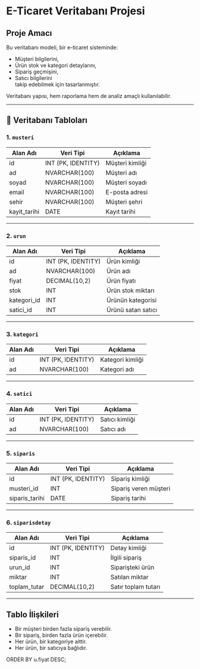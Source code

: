 #  E-Ticaret Veritabanı Projesi

## Proje Amacı

Bu veritabanı modeli, bir e-ticaret sisteminde:
- Müşteri bilgilerini,
- Ürün stok ve kategori detaylarını,
- Sipariş geçmişini,
- Satıcı bilgilerini  
takip edebilmek için tasarlanmıştır.

Veritabanı yapısı, hem raporlama hem de analiz amaçlı kullanılabilir.

---

## 🧩 Veritabanı Tabloları

### 1. `musteri`
| Alan Adı | Veri Tipi | Açıklama |
|-----------|------------|----------|
| id | INT (PK, IDENTITY) | Müşteri kimliği |
| ad | NVARCHAR(100) | Müşteri adı |
| soyad | NVARCHAR(100) | Müşteri soyadı |
| email | NVARCHAR(100) | E-posta adresi |
| sehir | NVARCHAR(100) | Müşteri şehri |
| kayit_tarihi | DATE | Kayıt tarihi |

---

### 2. `urun`
| Alan Adı | Veri Tipi | Açıklama |
|-----------|------------|----------|
| id | INT (PK, IDENTITY) | Ürün kimliği |
| ad | NVARCHAR(100) | Ürün adı |
| fiyat | DECIMAL(10,2) | Ürün fiyatı |
| stok | INT | Ürün stok miktarı |
| kategori_id | INT  | Ürünün kategorisi |
| satici_id | INT | Ürünü satan satıcı |

---

### 3. `kategori`
| Alan Adı | Veri Tipi | Açıklama |
|-----------|------------|----------|
| id | INT (PK, IDENTITY) | Kategori kimliği |
| ad | NVARCHAR(100) | Kategori adı |

---

### 4. `satici`
| Alan Adı | Veri Tipi | Açıklama |
|-----------|------------|----------|
| id | INT (PK, IDENTITY) | Satıcı kimliği |
| ad | NVARCHAR(100) | Satıcı adı |

---

### 5. `siparis`
| Alan Adı | Veri Tipi | Açıklama |
|-----------|------------|----------|
| id | INT (PK, IDENTITY) | Sipariş kimliği |
| musteri_id | INT  | Sipariş veren müşteri |
| siparis_tarihi | DATE | Sipariş tarihi |

---

### 6. `siparisdetay`
| Alan Adı | Veri Tipi | Açıklama |
|-----------|------------|----------|
| id | INT (PK, IDENTITY) | Detay kimliği |
| siparis_id | INT  | İlgili sipariş |
| urun_id | INT  | Siparişteki ürün |
| miktar | INT | Satılan miktar |
| toplam_tutar | DECIMAL(10,2) | Satır toplam tutarı |

---

##  Tablo İlişkileri 

- Bir müşteri birden fazla sipariş verebilir.  
- Bir sipariş, birden fazla ürün içerebilir.  
- Her ürün, bir kategoriye aittir.  
- Her ürün, bir satıcıya bağlıdır.  







ORDER BY u.fiyat DESC;
